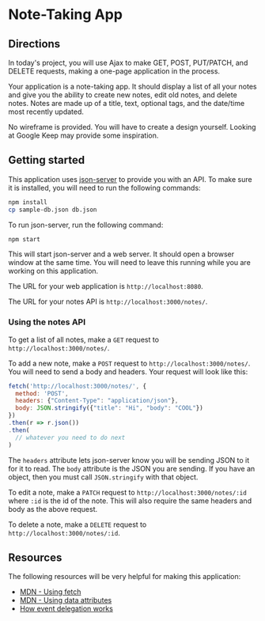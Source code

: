 # Note-Taking App

## Directions

In today's project, you will use Ajax to make GET, POST, PUT/PATCH, and DELETE requests, making a one-page application in the process.

Your application is a note-taking app. It should display a list of all your notes and give you the ability to create new notes, edit old notes, and delete notes. Notes are made up of a title, text, optional tags, and the date/time most recently updated.

No wireframe is provided. You will have to create a design yourself. Looking at Google Keep may provide some inspiration.

## Getting started

This application uses [json-server](https://github.com/typicode/json-server) to provide you with an API. To make sure it is installed, you will need to run the following commands:

```sh
npm install
cp sample-db.json db.json
```

To run json-server, run the following command:

```sh
npm start
```

This will start json-server and a web server. It should open a browser window at the same time. You will need to leave this running while you are working on this application.

The URL for your web application is `http://localhost:8080`.

The URL for your notes API is `http://localhost:3000/notes/`.

### Using the notes API

To get a list of all notes, make a `GET` request to `http://localhost:3000/notes/`.

To add a new note, make a `POST` request to `http://localhost:3000/notes/`. You will need to send a body and headers. Your request will look like this:

```js
fetch('http://localhost:3000/notes/', {
  method: 'POST', 
  headers: {"Content-Type": "application/json"}, 
  body: JSON.stringify({"title": "Hi", "body": "COOL"})
})
.then(r => r.json())
.then(
  // whatever you need to do next
)
```

The `headers` attribute lets json-server know you will be sending JSON to it for it to read. The `body` attribute is the JSON you are sending. If you have an object, then you must call `JSON.stringify` with that object.

To edit a note, make a `PATCH` request to `http://localhost:3000/notes/:id` where `:id` is the id of the note. This will also require the same headers and body as the above request.

To delete a note, make a `DELETE` request to `http://localhost:3000/notes/:id`.

## Resources

The following resources will be very helpful for making this application:

* [MDN - Using fetch](https://developer.mozilla.org/en-US/docs/Web/API/Fetch_API/Using_Fetch)
* [MDN - Using data attributes](https://developer.mozilla.org/en-US/docs/Learn/HTML/Howto/Use_data_attributes)
* [How event delegation works](https://davidwalsh.name/event-delegate)
